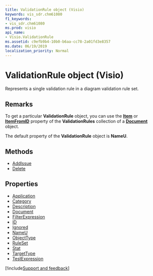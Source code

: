 ```yaml
---
title: ValidationRule object (Visio)
keywords: vis_sdr.chm61080
f1_keywords:
- vis_sdr.chm61080
ms.prod: visio
api_name:
- Visio.ValidationRule
ms.assetid: c9efb9b4-10b0-b6aa-cc78-2a01fd3e8357
ms.date: 06/19/2019
localization_priority: Normal
---
```



# ValidationRule object (Visio)

Represents a single validation rule in a diagram validation rule set.


## Remarks

To get a particular **ValidationRule** object, you can use the **[Item](Visio.ValidationRules.Item.md)** or **[ItemFromID](Visio.ValidationRules.ItemFromID.md)** property of the **ValidationRules** collection of a **[Document](Visio.Document.md)** object.

The default property of the **ValidationRule** object is **NameU**.

## Methods

-  [AddIssue](Visio.ValidationRule.AddIssue.md)
-  [Delete](Visio.ValidationRule.Delete.md)

## Properties

-  [Application](Visio.ValidationRule.Application.md)
-  [Category](Visio.ValidationRule.Category.md)
-  [Description](Visio.ValidationRule.Description.md)
-  [Document](Visio.ValidationRule.Document.md)
-  [FilterExpression](Visio.ValidationRule.FilterExpression.md)
-  [ID](Visio.ValidationRule.ID.md)
-  [Ignored](Visio.ValidationRule.Ignored.md)
-  [NameU](Visio.ValidationRule.NameU.md)
-  [ObjectType](Visio.ValidationRule.ObjectType.md)
-  [RuleSet](Visio.ValidationRule.RuleSet.md)
-  [Stat](Visio.ValidationRule.Stat.md)
-  [TargetType](Visio.ValidationRule.TargetType.md)
-  [TestExpression](Visio.ValidationRule.TestExpression.md)


[!include[Support and feedback](~/includes/feedback-boilerplate.md)]